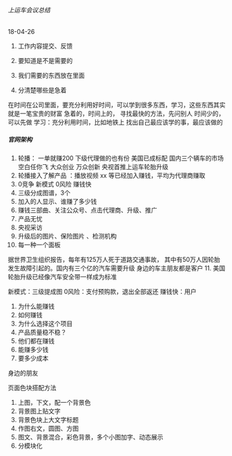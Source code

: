 ###### 上运车会议总结

18-04-26

1. 工作内容提交、反馈 
2. 要知道是不是需要的
3. 我们需要的东西放在里面

4. 分清楚哪些是急着

在时间在公司里面，要充分利用好时间，可以学到很多东西，学习，这些东西其实就是一笔宝贵的财富
急着的，时间上的，
寻找最快的方法，先问别人
时间少的，可以先做
学习：充分利用时间，比如地铁上
找出自己最应该学的事，最应该做的

##### 官网架构
1. 轮播： 一单就赚200 下级代理做的也有份 美国已成标配 国内三个辆车的市场空白任你飞 大众创业 万众创新 央视首推上运车轮胎升级
2. 轮播接入了解产品 ：播放视频
xx 等已经加入赚钱，平均为代理商赚取
3. 0竞争 新模式 0风险 赚钱快
4. 三级分成图谱，3个
5. 加入的人显示、谁赚了多少钱
6. 赚钱三部曲、关注公众号、点击代理商、升级、推广
7. 产品无忧 
8. 央视采访
9. 升级后的图片、保险图片 、检测机构
10. 每一种一个面板

据世界卫生组织报告，每年有125万人死于道路交通事故，
其中有50万人因轮胎发生故障引起的。国内有三个亿的汽车需要升级
身边的车主朋友都是客户
11. 美国轮胎升级已经像汽车安全带一样成为标准  

新模式：三级提成图
0风险：支付预购款，退出全部返还
赚钱快：用户

1. 为什么能赚钱
2. 如何赚钱
3. 为什么选择这个项目
4. 产品质量稳不稳？
5. 他们都在赚钱
6. 能赚多少钱
7. 要多少成本


身边的朋友

页面色块搭配方法
1. 上图，下文，配一个背景色
2. 背景图上贴文字
3. 背景色块上大文字标题
4. 作图右文，圆图、方图
5. 图文、背景混合，彩色背景，多个小图加字、动态展示
6. 分模块化


